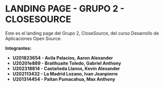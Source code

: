 # LANDING PAGE - GRUPO 2 - CLOSESOURCE

Este es el landing page del Grupo 2, CloseSource, del curso Desarrollo de Aplicaciones Open Source.

**Integrantes:**

* **U201823654 \- Avila Palacios, Aaron Alexander**
* **U20201e889 \- Braithuaite Toledo, Gabriel Anthony**
* **U202318814 \- Castañeda Llanos, Kevin Alexander**
* **U202113432 \- La Madrid Lozano, Ivan Jeanpierre**
* **U201314454 \- Paitan Pumacahua, Max Anthony**